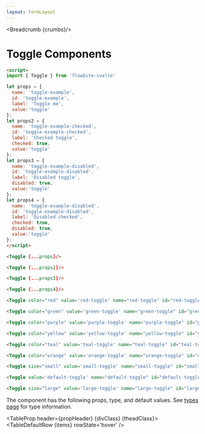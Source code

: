 ```yaml
---
layout: formLayout
---
```


<script>
import Htwo from '../utils/Htwo.svelte'
import ExampleDiv from '../utils/ExampleDiv.svelte'
import TableProp from '../utils/TableProp.svelte'
import TableDefaultRow from '../utils/TableDefaultRow.svelte'
import { onMount } from 'svelte';
import { Toggle, Breadcrumb } from "$lib/index"
import { AtSymbol , Mail } from 'svelte-heros'
import componentProps from '../props/Toggle.json'
let items = componentProps.props

let propHeader = ['Name', 'Type', 'Default']

let divClass='w-full relative overflow-x-auto shadow-md sm:rounded-lg py-4'
let theadClass ='text-xs text-gray-700 uppercase bg-gray-50 dark:bg-gray-700 dark:text-white'

let props = {
  name: 'toggle-example',
  id: 'toggle-example',
  label: 'Toggle me',
  value:'toggle1'
};
let props2 = {
  name: 'toggle-example-checked',
  id: 'toggle-example-checked',
  label: 'Checked toggle',
  checked: true,
  value:'toggle2'
};
let props3 = {
  name: 'toggle-example-disabled',
  id: 'toggle-example-disabled',
  label: 'Disabled toggle',
  disabled: true,
  value:'toggle3'
};
let props4 = {
  name: 'toggle-example-disabled',
  id: 'toggle-example-disabled',
  label: 'Disabled checked',
  checked: true,
  disabled: true,
  value:'toggle4'
};
  let crumbs = [
    {
      label:'Home',
      href:'/'
    },
    {
      label:'Forms',
      href:'/forms/'
    },
    {
      label:'Toggle',
      href:'/forms/toggle'
    }
  ]
</script>

<Breadcrumb {crumbs}/>


<h1 class="text-3xl w-full dark:text-white py-8">Toggle Components</h1>

<Htwo label="Examples" />

<ExampleDiv>
<div class="w-full py-2">
<Toggle {...props} />
</div>
<div class="w-full py-2">
<Toggle {...props2}/>
</div>
<div class="w-full py-2">
<Toggle {...props3}/>
</div>
<div class="w-full py-2">
<Toggle {...props4}/>
</div>
</ExampleDiv>

```html
<script>
import { Toggle } from 'flowbite-svelte'

let props = {
  name: 'toggle-example',
  id: 'toggle-example',
  label: 'Toggle me',
  value:'toggle'
};
let props2 = {
  name: 'toggle-example-checked',
  id: 'toggle-example-checked',
  label: 'Checked toggle',
  checked: true,
  value:'toggle'
};
let props3 = {
  name: 'toggle-example-disabled',
  id: 'toggle-example-disabled',
  label: 'Disabled toggle',
  disabled: true,
  value:'toggle'
};
let props4 = {
  name: 'toggle-example-disabled',
  id: 'toggle-example-disabled',
  label: 'Disabled checked',
  checked: true,
  disabled: true,
  value:'toggle'
};
</script>

<Toggle {...props}/>

<Toggle {...props2}/>

<Toggle {...props3}/>

<Toggle {...props4}/>
```

<Htwo label="Colors" />

<ExampleDiv class="flex justify-between">

<Toggle color="red" value='red-toggle' name="red-toggle" id="red-toggle" label="Red" checked/>

<Toggle color="green" value='green-toggle' name="green-toggle" id="green-toggle" label="Green" checked/>

<Toggle color="purple" value='purple-toggle' name="purple-toggle" id="purple-toggle" label="Purple" checked/>

<Toggle color="yellow" value='yellow-toggle' name="yellow-toggle" id="yellow-toggle" label="Yellow" checked/>

<Toggle color="teal" value='teal-toggle' name="teal-toggle" id="teal-toggle" label="Teal" checked/>

<Toggle color="orange" value='orange-toggle' name="orange-toggle" id="orange-toggle" label="Orange" checked/>

</ExampleDiv>

```html
<Toggle color="red" value='red-toggle' name="red-toggle" id="red-toggle" label="Red" checked/>

<Toggle color="green" value='green-toggle' name="green-toggle" id="green-toggle" label="Green" checked/>

<Toggle color="purple" value='purple-toggle' name="purple-toggle" id="purple-toggle" label="Purple" checked/>

<Toggle color="yellow" value='yellow-toggle' name="yellow-toggle" id="yellow-toggle" label="Yellow" checked/>

<Toggle color="teal" value='teal-toggle' name="teal-toggle" id="teal-toggle" label="Teal" checked/>

<Toggle color="orange" value='orange-toggle' name="orange-toggle" id="orange-toggle" label="Orange" checked/>
```

<Htwo label="Sizes" />

<ExampleDiv>
<div class="w-full py-2">
<Toggle size="small" value='small-toggle' name="small-toggle" id="small-toggle" label="Small toggle" checked/>
</div>
<div class="w-full py-2">
<Toggle value='default-toggle' name="default-toggle" id="default-toggle" label="Default toggle" checked/>
</div>
<div class="w-full py-2">
<Toggle size="large" value='large-toggle' name="large-toggle" id="large-toggle" label="Large toggle" checked/>
</div>
</ExampleDiv>

```html
<Toggle size="small" value='small-toggle' name="small-toggle" id="small-toggle" label="Small toggle" checked/>

<Toggle value='default-toggle' name="default-toggle" id="default-toggle" label="Default toggle" checked/>

<Toggle size="large" value='large-toggle' name="large-toggle" id="large-toggle" label="Large toggle" checked/>
```

<Htwo label="Props" />

<p>The component has the following props, type, and default values. See <a href="/pages/types">types 
 page</a> for type information.</p>

<TableProp header={propHeader} {divClass} {theadClass}>
  <TableDefaultRow {items} rowState='hover' />
</TableProp>
